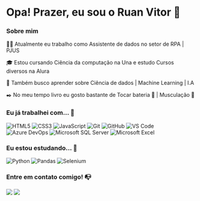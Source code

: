 # Opa! Prazer, eu sou o Ruan Vitor 👋

### Sobre mim

👩‍💻 Atualmente eu trabalho como Assistente de dados no setor de RPA | PJUS

<!-- Isso é um comentário, não irá aparecer no seu perfil
(Abaixo você seleciona o curso que você está fazendo no momento) -->

🎓 Estou cursando Ciência da computação na Una e estudo Cursos diversos na Alura

🔎 Também busco aprender sobre Ciência de dados | Machine Learning | I.A

✒️ No meu tempo livro eu gosto bastante de Tocar bateria 🥁 | Musculação 💪

<!--📚 Lendo: [Livro que está lendo atualmente]-->

### Eu já trabalhei com... 🔧

<!--**Tecnologias e Ferramentas**

<!-- (Aqui você pode adicionar tecnologias que aprendeu no curso, já listamos algumas delas, e outras que já domina)) -->

![HTML5](https://img.shields.io/badge/html5-%23E34F26.svg?style=for-the-badge&logo=html5&logoColor=white)
![CSS3](https://img.shields.io/badge/css3-%231572B6.svg?style=for-the-badge&logo=css3&logoColor=white)
![JavaScript](https://img.shields.io/badge/javascript-%23323330.svg?style=for-the-badge&logo=javascript&logoColor=%23F7DF1E)
![Git](https://img.shields.io/badge/git-%23F05033.svg?style=for-the-badge&logo=git&logoColor=white)
![GitHub](https://img.shields.io/badge/github-%23121011.svg?style=for-the-badge&logo=github&logoColor=white)
![VS Code](https://img.shields.io/badge/VS%20Code-0078d7.svg?style=for-the-badge&logo=visual-studio-code&logoColor=white)
![Azure DevOps](https://img.shields.io/badge/Azure_DevOps-0078D7?style=for-the-badge&logo=azure-devops&logoColor=white)
![Microsoft SQL Server](https://img.shields.io/badge/Microsoft%20SQL%20Server-CC2927?style=for-the-badge&logo=microsoft%20sql%20server&logoColor=white)
![Microsoft Excel](https://img.shields.io/badge/Microsoft_Excel-217346?style=for-the-badge&logo=microsoft-excel&logoColor=white)

<!-- (Já colocar tecnologias do On Demand que aprende no curso)) -->

### Eu estou estudando... 🧩
<!-- (Aqui você pode adicionar tecnologias que está estudando, inclusive para aumentar essa lista você listamos algumas das tecnologias ensinadas na nossa [Assinatura On Demand](https://cubos.academy/cubosondemand)) -->

![Python](https://img.shields.io/badge/python-3670A0?style=for-the-badge&logo=python&logoColor=ffdd54)
![Pandas](https://img.shields.io/badge/pandas-%23150458.svg?style=for-the-badge&logo=pandas&logoColor=white)
![Selenium](https://img.shields.io/badge/Selenium-43B02A?style=for-the-badge&logo=Selenium&logoColor=white)

<!-- (Você pode adicionar novas tecnologias insira ![Nome da Tecnologia](https://img.shields.io/badge/-[Nome da tecnologia]-[Cor do fundo]?style=flat-square&logo=[Nome da tecnologia])) -->
<!--
### Cursos realizados 🤓

<!-- (Aqui você pode adicionar cursos que você já fez) -->
<!--
<a href="https://cursos.alura.com.br/certificate/3692351c-cb6d-4a11-bfeb-e2cebfa57a3b?lang=pt_BR">Lógica de programação: mergulhe em programação com JavaScript
</a><br>
<a href="https://cursos.alura.com.br/certificate/b4dba043-b0e7-4569-8618-c95fb5fca683?lang=pt_BR">Lógica de programação: explore funções e listas
</a><br>
<a href="https://cursos.alura.com.br/certificate/3692351c-cb6d-4a11-bfeb-e2cebfa57a3b?lang=pt_BR">Lógica de programação: explore funções e listas
</a>
-->

<!--
Substitua o usuário lbguilherme pelo seu usuário no GitHub.
-->

<!--
### GitHub Stats ⚡
<div>
<a href="https://github.com/nonolism">
<img height="180em" src="https://github-readme-stats.vercel.app/api/top-langs/?username=nonolism&layout=compact&langs_count=7&theme=dracula"/>
<img height="180em" src="https://github-readme-stats.vercel.app/api?username=nonolism&show_icons=true&theme=dracula&include_all_commits=true&count_private=true"/>
</div>
-->

### Entre em contato comigo! 📭
<div>
<!--
<a href="https://www.youtube.com/seu-usuário-aqui" target="_blank"><img src="https://img.shields.io/badge/YouTube-FF0000?style=for-the-badge&logo=youtube&logoColor=white" target="_blank"></a>
  -->
<a href="https://www.instagram.com/ruan.vmo/" target="_blank"><img src="https://img.shields.io/badge/-Instagram-%23E4405F?style=for-the-badge&logo=instagram&logoColor=white" target="_blank"></a>
<!--
<a href="https://www.twitch.tv/seu-usuário-aqui" target="_blank"><img src="https://img.shields.io/badge/Twitch-9146FF?style=for-the-badge&logo=twitch&logoColor=white" target="_blank"></a>
  -->
<a href="https://www.linkedin.com/in/ruan-vitor/" target="_blank"><img src="https://img.shields.io/badge/-LinkedIn-%230077B5?style=for-the-badge&logo=linkedin&logoColor=white" target="_blank"></a>   
</div>


<!--
Esse template foi feito por <a href="https://cubos.academy/" target="_blank">Cubos Academy!</a> ✨

<!--
**academy-readme-template** is a ✨ _special_ ✨ repository because its `README.md` (this file) appears on your GitHub profile.
-->
